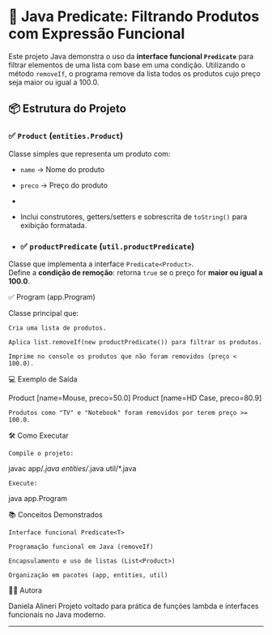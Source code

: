 # 🧹 Java Predicate: Filtrando Produtos com Expressão Funcional

Este projeto Java demonstra o uso da **interface funcional `Predicate`** para filtrar elementos de uma lista com base em uma condição. 
Utilizando o método `removeIf`, o programa remove da lista todos os produtos cujo preço seja maior ou igual a 100.0.

## 📦 Estrutura do Projeto

### ✅ `Product` (`entities.Product`)
Classe simples que representa um produto com:
- `name` → Nome do produto
- `preco` → Preço do produto
- 

- Inclui construtores, getters/setters e sobrescrita de `toString()` para exibição formatada.

- ### ✅ `productPredicate` (`util.productPredicate`)
Classe que implementa a interface `Predicate<Product>`.  
Define a **condição de remoção**: retorna `true` se o preço for **maior ou igual a 100.0**.


✅ Program (app.Program)

Classe principal que:

    Cria uma lista de produtos.

    Aplica list.removeIf(new productPredicate()) para filtrar os produtos.

    Imprime no console os produtos que não foram removidos (preço < 100.0).
    

💻 Exemplo de Saída

Product [name=Mouse, preco=50.0]
Product [name=HD Case, preco=80.9]

    Produtos como "TV" e "Notebook" foram removidos por terem preço >= 100.0.
    

🛠️ Como Executar

    Compile o projeto:

javac app/*.java entities/*.java util/*.java

    Execute:

java app.Program


📚 Conceitos Demonstrados

    Interface funcional Predicate<T>

    Programação funcional em Java (removeIf)

    Encapsulamento e uso de listas (List<Product>)

    Organização em pacotes (app, entities, util)
    

👩‍💻 Autora

Daniela Alineri
Projeto voltado para prática de funções lambda e interfaces funcionais no Java moderno.


---



